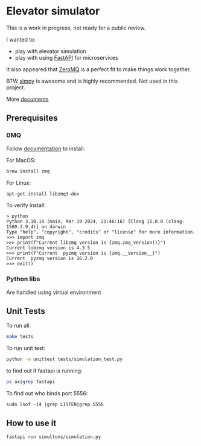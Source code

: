 # Elevator simulator

This is a work in progress, not ready for a public review.

I wanted to:

* play with elevator simulation
* play with using [FastAPI](https://fastapi.tiangolo.com/) for microservices

It also appeared that [ZeroMQ](https://zeromq.org/) is a perfect fit to make
things work together.

BTW [simpy](https://simpy.readthedocs.io/en/latest/) is awesome and is highly
recommended.  Not used in this project.


More [documents](./docs/)

## Prerequisites

### 0MQ

Follow [documentation](https://zeromq.org/download/) to install:

For MacOS:
```sh
brew install zmq
```

For Linux:
```sh
apt-get install libzmq3-dev
```

To verify install:
```
> python
Python 3.10.14 (main, Mar 19 2024, 21:46:16) [Clang 15.0.0 (clang-1500.3.9.4)] on darwin
Type "help", "copyright", "credits" or "license" for more information.
>>> import zmq
>>> print(f"Current libzmq version is {zmq.zmq_version()}")
Current libzmq version is 4.3.5
>>> print(f"Current  pyzmq version is {zmq.__version__}")
Current  pyzmq version is 26.2.0
>>> exit()
```

### Python libs

Are handled using virtual environment

## Unit Tests

To run all:
```sh
make tests
```

To run unit test:
```sh
python -m unittest tests/simulation_test.py
```

to find out if fastapi is running:
```sh
ps ax|grep fastapi
```

To find out who binds port 5556:
```
sudo lsof -i4 |grep LISTEN|grep 5556
```

## How to use it

```sh
fastapi run simultons/simulation.py
```
